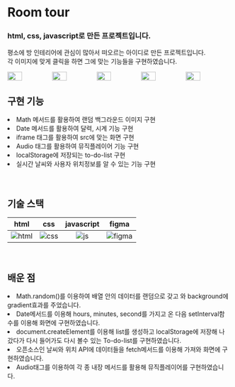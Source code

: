 # Room tour <br>
### html, css, javascript로 만든 프로젝트입니다. <br>
평소에 방 인테리어에 관심이 많아서 떠오르는 아이디로 만든 프로젝트입니다. <br>
각 이미지에 맞게 클릭을 하면 그에 맞는 기능들을 구현하였습니다. <br>
<p align="space-between" style="display: flex;">
  <br>
  <img src="./image/11.png" width="32.5%">
  <img src="./image/12.png" width="32.5%">
  <img src="./image/13.png" width="32.5%">
  <img src="./image/14.png" width="32.5%">
  <img src="./image/15.png" width="32.5%">
  <br>
</p>



## 구현 기능

<li>Math 메서드를 활용하여 랜덤 백그라운드 이미지 구현 </li> 

<li>Date 메서드를 활용하여 달력, 시계 기능 구현 </li> 

<li>iframe 태그를 활용하여 src에 맞는 화면 구현 </li> 

<li>Audio 태그를 활용하여 뮤직플레이어 기능 구현 </li> 

<li>localStorage에 저장되는 to-do-list 구현 </li> 

<li>실시간 날씨와 사용자 위치정보를 알 수 있는 기능 구현</li> 
<br>

<br>

## 기술 스택

|    html    |     css    |     javascript   |      figma    |
| :--------: | :--------: | :--------:   |    :--------:   |   
|  ![html]   |   ![css]   |   ![js]  |  ![figma]   |   

<br>

## 배운 점

<p align="justify">
<li>Math.random()를 이용하여 배열 안의 데이터를 랜덤으로 갖고 와 background에 gradient효과를 주었습니다.</li> 
<li>Date메서드를 이용해 hours, minutes, second를 가지고 온 다음 setInterval함수를 이용해 화면에 구현하였습니다.</li> 
<li>document.createElement를 이용해 list를 생성하고 localStorage에 저장해 나갔다가 다시 들어가도 다시 볼수 있는 To-do-list를 구현하였습니다.</li> 
<li>오픈소스인 날씨와 위치 API에 데이터들을 fetch메서드를 이용해 가져와 화면에 구현하였습니다.</li> 
<li>Audio태그를 이용하여 각 종 내장 메서드를 활용해 뮤직플레이어를 구현하였습니다.</li> 
</p>

<br>


<!-- Stack Icon Refernces -->
[html]: /image/stack/html.svg
[css]: /image/stack/css.svg
[figma]: /image/stack/figma.svg
[ts]: /image/stack/typescript.svg
[js]: /image/stack/javascript.svg
[react]: /image/stack/react.svg
[node]: /image/stack/node.svg
